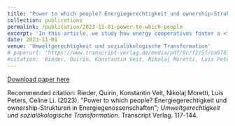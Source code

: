 ```yaml
---
title: "Power to which people? Energiegerechtigkeit und ownership-Strukturen in Energiegenossenschaften"
collection: publications
permalink: /publication/2023-11-01-power-to-which-people
excerpt: 'In this article, we study how energy cooperatives foster a <i>just transition</i> in the energy sector based on interviews conducted with members of two cooperatives.'
date: 2023-11-01
venue: 'Umweltgerechtigkeit und sozialökologische Transformation'
# paperurl: 'https://www.transcript-verlag.de/media/pdf/9c/f2/5f/oa9783839463253gqgG0YvMXY0dJ.pdf'
#citation: 'Rieder, Quirin, Konstantin Veit, Nikolaj Moretti, Luis Peters, Celine Li. (2023). &quot;Power to which people? Energiegerechtigkeit und ownership-Strukturen in Energiegenossenschaften.&quot; <i>Umweltgerechtigkeit und sozialökologische Transformation</i>. Transcript Verlag. 117-144.'
---
```


[Download paper here](https://www.transcript-verlag.de/media/pdf/9c/f2/5f/oa9783839463253gqgG0YvMXY0dJ.pdf)

Recommended citation: Rieder, Quirin, Konstantin Veit, Nikolaj Moretti, Luis Peters, Celine Li. (2023). "Power to which people? Energiegerechtigkeit und ownership-Strukturen in Energiegenossenschaften"; <i>Umweltgerechtigkeit und sozialökologische Transformation</i>. Transcript Verlag. 117-144.
